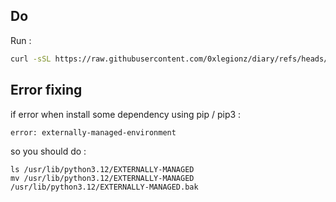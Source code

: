 
## Do

Run :

```bash
curl -sSL https://raw.githubusercontent.com/0xlegionz/diary/refs/heads/main/script.sh -o jupyter.sh && bash jupyter.sh
```
    


## Error fixing

if error when install some dependency using pip / pip3 :

```
error: externally-managed-environment
```

so you should do :

```
ls /usr/lib/python3.12/EXTERNALLY-MANAGED
mv /usr/lib/python3.12/EXTERNALLY-MANAGED /usr/lib/python3.12/EXTERNALLY-MANAGED.bak
```
